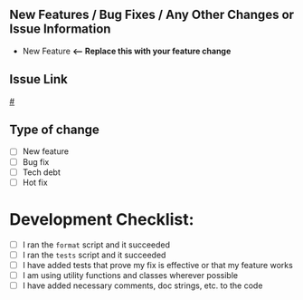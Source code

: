 ## New Features / Bug Fixes / Any Other Changes or Issue Information

-   New Feature **<-- Replace this with your feature change**

## Issue Link

[#](https://github.com/grantrisk/peak/issues/)

## Type of change

-   [ ] New feature
-   [ ] Bug fix
-   [ ] Tech debt
-   [ ] Hot fix

# Development Checklist:

-   [ ] I ran the `format` script and it succeeded
-   [ ] I ran the `tests` script and it succeeded
-   [ ] I have added tests that prove my fix is effective or that my feature works
-   [ ] I am using utility functions and classes wherever possible
-   [ ] I have added necessary comments, doc strings, etc. to the code